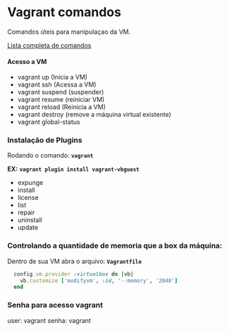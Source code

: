 # Vagrant comandos

Comandos úteis para manipulaçao da VM.

[Lista completa de comandos](https://www.vagrantup.com/docs/cli/)

#### Acesso a VM
- vagrant up (Inicia a VM)
- vagrant ssh (Acessa a VM)
- vagrant suspend (suspender)
- vagrant resume (reiniciar VM)
- vagrant reload (Reinicia a VM)
- vagrant destroy (remove a máquina virtual existente)
- vagrant global-status

### Instalação de Plugins

Rodando o comando: **`vagrant`** 

**EX:** **`vagrant plugin install vagrant-vbguest`**

- expunge
- install
- license
- list
- repair
- uninstall
- update

### Controlando a quantidade de memoria que a box da máquina:
Dentro de sua VM abra o arquivo: **`Vagrantfile`**
```ruby
  config.vm.provider :virtualbox do |vb|
    vb.customize ['modifyvm', :id, '--memory', '2048']
  end
```

### Senha para acesso vagrant
user: vagrant
senha: vagrant
